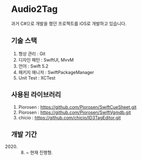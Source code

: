 # Audio2Tag
과거 C#으로 개발을 했던 프로젝트를 iOS로 개발하고 있습니다.

## 기술 스택
1. 형상 관리 : Git
2. 디자인 패턴 : SwiftUI, MvvM
3. 언어 : Swift 5.2
4. 패키지 매니저 : SwiftPackageManager
5. Unit Test : XCTest


## 사용된 라이브러리
1. Piorosen : https://github.com/Piorosen/SwiftCueSheet.git
2. Piorosen : https://github.com/Piorosen/SwiftVgmdb.git
3. chicio : https://github.com/chicio/ID3TagEditor.git


## 개발 기간
2020. 8. ~ 현재 진행형.

